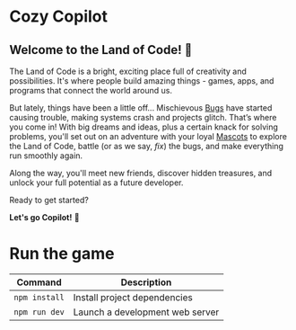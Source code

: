 # Cozy Copilot

## Welcome to the Land of Code! 👋

The Land of Code is a bright, exciting place full of creativity and possibilities. It's where people build amazing things - games, apps, and programs that connect the world around us.

But lately, things have been a little off... Mischievous [Bugs](./docs/Bugs.md) have started causing trouble, making systems crash and projects glitch. That’s where you come in! With big dreams and ideas, plus a certain knack for solving problems, you'll set out on an adventure with your loyal [Mascots](./docs/Mascots.md) to explore the Land of Code, battle (or as we say, *fix*) the bugs, and make everything run smoothly again.

Along the way, you'll meet new friends, discover hidden treasures, and unlock your full potential as a future developer.

Ready to get started?

**Let's go Copilot!** 🚀

# Run the game

| Command | Description |
|---------|-------------|
| `npm install` | Install project dependencies |
| `npm run dev` | Launch a development web server |
